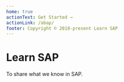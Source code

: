 ```yaml
---
home: true
actionText: Get Started →
actionLink: /abap/
footer: Copyright © 2018-present Learn SAP
---
```

# Learn SAP

To share what we know in SAP.